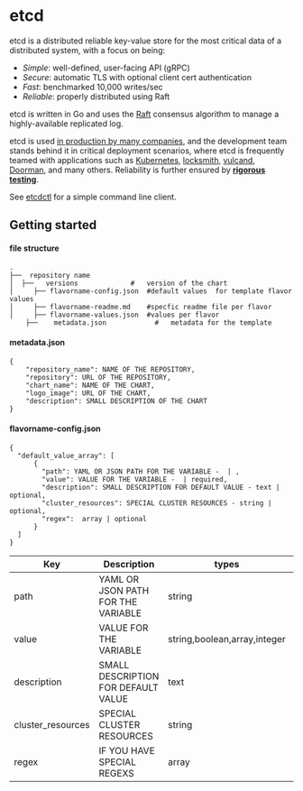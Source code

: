# etcd 

etcd is a distributed reliable key-value store for the most critical data of a distributed system, with a focus on being:

* *Simple*: well-defined, user-facing API (gRPC)
* *Secure*: automatic TLS with optional client cert authentication
* *Fast*: benchmarked 10,000 writes/sec
* *Reliable*: properly distributed using Raft

etcd is written in Go and uses the [Raft][raft] consensus algorithm to manage a highly-available replicated log.

etcd is used [in production by many companies](./ADOPTERS.md), and the development team stands behind it in critical deployment scenarios, where etcd is frequently teamed with applications such as [Kubernetes][k8s], [locksmith][locksmith], [vulcand][vulcand], [Doorman][doorman], and many others. Reliability is further ensured by [**rigorous testing**](https://github.com/etcd-io/etcd/tree/master/tests/functional).

See [etcdctl][etcdctl] for a simple command line client.

[raft]: https://raft.github.io/
[k8s]: http://kubernetes.io/
[doorman]: https://github.com/youtube/doorman
[locksmith]: https://github.com/coreos/locksmith
[vulcand]: https://github.com/vulcand/vulcand
[etcdctl]: https://github.com/etcd-io/etcd/tree/master/etcdctl

## Getting started
#### file structure
    .
    ├──  repository name            
    │  ├──   versions             #   version of the chart 
    │     ├── flavorname-config.json  #default values  for template flavor values
    │     ├── flavorname-readme.md    #specfic readme file per flavor
    │     ├── flavorname-values.json  #values per flavor
        ├──    metadata.json            #   metadata for the template 
#### metadata.json

```
{
    "repository_name": NAME OF THE REPOSITORY,
    "repository": URL OF THE REPOSITORY,
    "chart_name": NAME OF THE CHART,
    "logo_image": URL OF THE CHART,
    "description": SMALL DESCRIPTION OF THE CHART
}
```
#### flavorname-config.json

```
{
  "default_value_array": [
      {
        "path": YAML OR JSON PATH FOR THE VARIABLE -  | ,
        "value": VALUE FOR THE VARIABLE -  | required,
        "description": SMALL DESCRIPTION FOR DEFAULT VALUE - text | optional,
        "cluster_resources": SPECIAL CLUSTER RESOURCES - string | optional,
        "regex":  array | optional
      }
  ]
}
```

| Key | Description | types | required
| ------ | ------ | ------ | ------ | 
| path | YAML OR JSON PATH FOR THE VARIABLE | string | required
| value | VALUE FOR THE VARIABLE | string,boolean,array,integer | required
| description | SMALL DESCRIPTION FOR DEFAULT VALUE | text | optional
| cluster_resources |  SPECIAL CLUSTER RESOURCES | string | optional
| regex | IF YOU HAVE SPECIAL REGEXS | array | optional


